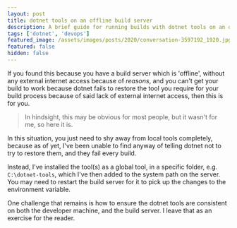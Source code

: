 ```yaml
---
layout: post
title: dotnet tools on an offline build server
description: A brief guide for running builds with dotnet tools on an offline build server
tags: ['dotnet', 'devops']
featured_image: /assets/images/posts/2020/conversation-3597192_1920.jpg
featured: false
hidden: false
---
```

If you found this because you have a build server which is 'offline', without any external internet access because of _reasons_, and you can't get your build to work because dotnet fails to restore the tool you require for your build process because of said lack of external internet access, then this is for you.

>In hindsight, this may be obvious for most people, but it wasn't for me, so here it is.

In this situation, you just need to shy away from local tools completely, because as of yet, I've been unable to find anyway of telling dotnet not to try to restore them, and they fail every build.

Instead, I've installed the tool(s) as a global tool, in a specific folder, e.g. `C:\dotnet-tools`, which I've then added to the system path on the server. You may need to restart the build server for it to pick up the changes to the environment variable.

One challenge that remains is how to ensure the dotnet tools are consistent on both the developer machine, and the build server. I leave that as an exercise for the reader.